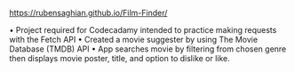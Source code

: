 https://rubensaghian.github.io/Film-Finder/

• Project required for Codecadamy intended to practice making requests with the Fetch API
• Created a movie suggester by using The Movie Database (TMDB) API
• App searches movie by filtering from chosen genre then displays movie poster, title, and option to
  dislike or like.
